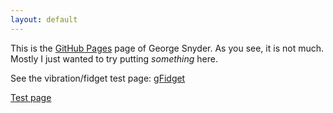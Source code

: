 ```yaml
---
layout: default
---
```


This is the [GitHub Pages](https://help.github.com/pages/) page of George Snyder.  As you see, it is not much.  Mostly I just wanted to try putting <i>something</i> here.

See the vibration/fidget test page: [gFidget](/gfidget/)

[Test page](test.html)
